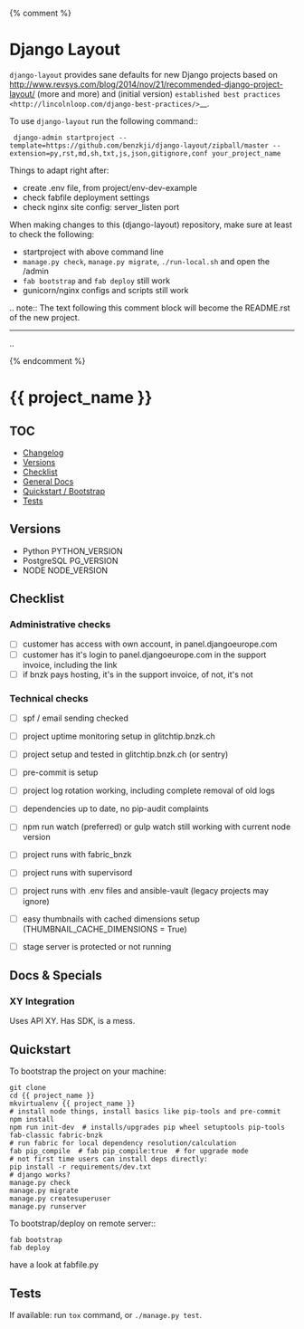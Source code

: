 {% comment %}

# Django Layout

``django-layout`` provides sane defaults for new Django projects based on http://www.revsys.com/blog/2014/nov/21/recommended-django-project-layout/ (more and more) and (initial version) `established best practices <http://lincolnloop.com/django-best-practices/>`__.

To use ``django-layout`` run the following command::

     django-admin startproject --template=https://github.com/benzkji/django-layout/zipball/master --extension=py,rst,md,sh,txt,js,json,gitignore,conf your_project_name

Things to adapt right after:

- create .env file, from project/env-dev-example
- check fabfile deployment settings
- check nginx site config: server_listen port

When making changes to this (django-layout) repository, make sure at least to check the following:

- startproject with above command line
- `manage.py check`, `manage.py migrate`, `./run-local.sh` and open the /admin
- `fab bootstrap` and `fab deploy` still work
- gunicorn/nginx configs and scripts still work

.. note:: The text following this comment block will become the README.rst of the new project.


-----

..

{% endcomment %}
# {{ project_name }}



## TOC

- [Changelog](CHANGELOG.md)
- [Versions](#versions)
- [Checklist](#checklist)
- [General Docs](#docs)
- [Quickstart / Bootstrap](#quick)
- [Tests](#tests)

## Versions <a name="versions"></a>

- Python PYTHON_VERSION 
- PostgreSQL PG_VERSION
- NODE NODE_VERSION

## Checklist <a name="checklist"></a>

### Administrative checks

- [ ] customer has access with own account, in panel.djangoeurope.com
- [ ] customer has it's login to panel.djangoeurope.com in the support invoice, including the link
- [ ] if bnzk pays hosting, it's in the support invoice, of not, it's not

### Technical checks

- [ ] spf / email sending checked
- [ ] project uptime monitoring setup in glitchtip.bnzk.ch
- [ ] project setup and tested in glitchtip.bnzk.ch (or sentry)
- [ ] pre-commit is setup
- [ ] project log rotation working, including complete removal of old logs
- [ ] dependencies up to date, no pip-audit complaints
- [ ] npm run watch (preferred) or gulp watch still working with current node version
- [ ] project runs with fabric_bnzk 
- [ ] project runs with supervisord
- [ ] project runs with .env files and ansible-vault (legacy projects may ignore)
- [ ] easy thumbnails with cached dimensions setup (THUMBNAIL_CACHE_DIMENSIONS = True)
- [ ] stage server is protected or not running


## Docs & Specials <a name="docs"></a>

### XY Integration

Uses API XY. Has SDK, is a mess.


## Quickstart <a name="quick"></a>

To bootstrap the project on your machine:

    git clone
    cd {{ project_name }}
    mkvirtualenv {{ project_name }}
    # install node things, install basics like pip-tools and pre-commit
    npm install
    npm run init-dev  # installs/upgrades pip wheel setuptools pip-tools fab-classic fabric-bnzk
    # run fabric for local dependency resolution/calculation
    fab pip_compile  # fab pip_compile:true  # for upgrade mode 
    # not first time users can install deps directly:
    pip install -r requirements/dev.txt
    # django works?
    manage.py check
    manage.py migrate
    manage.py createsuperuser
    manage.py runserver

To bootstrap/deploy on remote server::

    fab bootstrap
    fab deploy

have a look at fabfile.py

## Tests <a name="tests"></a>

If available: run `tox` command, or `./manage.py test`.
